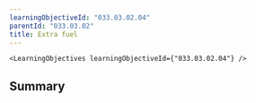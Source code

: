 ```yaml
---
learningObjectiveId: "033.03.02.04"
parentId: "033.03.02"
title: Extra fuel
---
```


```tsx eval
<LearningObjectives learningObjectiveId={"033.03.02.04"} />
```

## Summary
